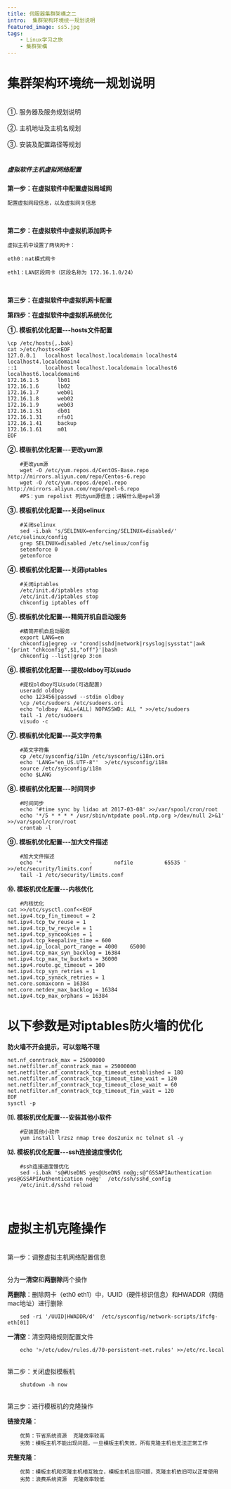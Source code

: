 ```yaml
---
title: 伺服器集群架構之二
intro:  集群架构环境统一规划说明
featured_image: ss5.jpg
tags: 
    - Linux学习之旅
    - 集群架構
---
```


# 集群架构环境统一规划说明
<br>
①. 服务器及服务规划说明<br>
<br>
②. 主机地址及主机名规划<br>
<br>
③. 安装及配置路径等规划<br>
<br>

##### 虚拟软件主机虚拟网络配置

**第一步：在虚拟软件中配置虚拟局域网**	

    配置虚拟网段信息，以及虚拟网关信息


<br>

**第二步：在虚拟软件中虚拟机添加网卡**

    虚拟主机中设置了两块网卡：

    eth0：nat模式网卡
	
    eth1：LAN区段网卡（区段名称为 172.16.1.0/24）
<br>

**第三步：在虚拟软件中虚拟机网卡配置**<br>


**第四步：在虚拟软件中虚拟机系统优化**


**①. 模板机优化配置---hosts文件配置**


    \cp /etc/hosts{,.bak}
    cat >/etc/hosts<<EOF
    127.0.0.1   localhost localhost.localdomain localhost4 localhost4.localdomain4
    ::1         localhost localhost.localdomain localhost6 localhost6.localdomain6
    172.16.1.5      lb01
    172.16.1.6      lb02
    172.16.1.7      web01
    172.16.1.8      web02
    172.16.1.9      web03
    172.16.1.51     db01
    172.16.1.31     nfs01
    172.16.1.41     backup
    172.16.1.61     m01
    EOF
    
**②. 模板机优化配置---更改yum源**


        #更改yum源
        wget -O /etc/yum.repos.d/CentOS-Base.repo http://mirrors.aliyun.com/repo/Centos-6.repo
        wget -O /etc/yum.repos.d/epel.repo http://mirrors.aliyun.com/repo/epel-6.repo
        #PS：yum repolist 列出yum源信息；讲解什么是epel源

**③. 模板机优化配置---关闭selinux**


        #关闭selinux
        sed -i.bak 's/SELINUX=enforcing/SELINUX=disabled/' /etc/selinux/config
        grep SELINUX=disabled /etc/selinux/config 
        setenforce 0
        getenforce
          
**④. 模板机优化配置---关闭iptables** 

        #关闭iptables         
        /etc/init.d/iptables stop
        /etc/init.d/iptables stop
        chkconfig iptables off

**⑤. 模板机优化配置---精简开机自启动服务**

        #精简开机自启动服务
        export LANG=en
        chkconfig|egrep -v "crond|sshd|network|rsyslog|sysstat"|awk '{print "chkconfig",$1,"off"}'|bash
        chkconfig --list|grep 3:on

**⑥. 模板机优化配置---提权oldboy可以sudo**

        #提权oldboy可以sudo(可选配置)
        useradd oldboy
        echo 123456|passwd --stdin oldboy
        \cp /etc/sudoers /etc/sudoers.ori
        echo "oldboy  ALL=(ALL) NOPASSWD: ALL " >>/etc/sudoers
        tail -1 /etc/sudoers
        visudo -c

**⑦. 模板机优化配置---英文字符集**

        #英文字符集
        cp /etc/sysconfig/i18n /etc/sysconfig/i18n.ori
        echo 'LANG="en_US.UTF-8"'  >/etc/sysconfig/i18n 
        source /etc/sysconfig/i18n
        echo $LANG

**⑧. 模板机优化配置---时间同步**

        #时间同步
        echo '#time sync by lidao at 2017-03-08' >>/var/spool/cron/root
        echo '*/5 * * * * /usr/sbin/ntpdate pool.ntp.org >/dev/null 2>&1' >>/var/spool/cron/root
        crontab -l

**⑨. 模板机优化配置---加大文件描述**

        #加大文件描述
        echo '*               -       nofile          65535 ' >>/etc/security/limits.conf 
        tail -1 /etc/security/limits.conf 

**⑩. 模板机优化配置---内核优化**

        #内核优化
    cat >>/etc/sysctl.conf<<EOF
    net.ipv4.tcp_fin_timeout = 2
    net.ipv4.tcp_tw_reuse = 1
    net.ipv4.tcp_tw_recycle = 1
    net.ipv4.tcp_syncookies = 1
    net.ipv4.tcp_keepalive_time = 600
    net.ipv4.ip_local_port_range = 4000    65000
    net.ipv4.tcp_max_syn_backlog = 16384
    net.ipv4.tcp_max_tw_buckets = 36000
    net.ipv4.route.gc_timeout = 100
    net.ipv4.tcp_syn_retries = 1
    net.ipv4.tcp_synack_retries = 1
    net.core.somaxconn = 16384
    net.core.netdev_max_backlog = 16384
    net.ipv4.tcp_max_orphans = 16384

# 以下参数是对iptables防火墙的优化

**防火墙不开会提示，可以忽略不理**

    net.nf_conntrack_max = 25000000
    net.netfilter.nf_conntrack_max = 25000000
    net.netfilter.nf_conntrack_tcp_timeout_established = 180
    net.netfilter.nf_conntrack_tcp_timeout_time_wait = 120
    net.netfilter.nf_conntrack_tcp_timeout_close_wait = 60
    net.netfilter.nf_conntrack_tcp_timeout_fin_wait = 120
    EOF
    sysctl -p

**⑾. 模板机优化配置---安装其他小软件**

        #安装其他小软件
        yum install lrzsz nmap tree dos2unix nc telnet sl -y
          
**⑿. 模板机优化配置---ssh连接速度慢优化**

        #ssh连接速度慢优化          
        sed -i.bak 's@#UseDNS yes@UseDNS no@g;s@^GSSAPIAuthentication yes@GSSAPIAuthentication no@g'  /etc/ssh/sshd_config
        /etc/init.d/sshd reload
<br>

# 虚拟主机克隆操作

<br>
第一步：调整虚拟主机网络配置信息
<br>
<br>

 分为**一清空**和**两删除**两个操作

            
**两删除**：删除网卡（eth0 eth1）中，UUID（硬件标识信息）和HWADDR（网络mac地址）进行删除

        sed -ri '/UUID|HWADDR/d'  /etc/sysconfig/network-scripts/ifcfg-eth[01]


**一清空**：清空网络规则配置文件

        echo '>/etc/udev/rules.d/70-persistent-net.rules' >>/etc/rc.local 
<br>			
第二步：关闭虚拟模板机

        shutdown -h now
<br>
第三步：进行模板机的克隆操作
	    
**链接克隆**：

		优势：节省系统资源  克隆效率较高
		劣势：模板主机不能出现问题，一旦模板主机失效，所有克隆主机也无法正常工作
**完整克隆**：

		优势：模板主机和克隆主机相互独立，模板主机出现问题，克隆主机依旧可以正常使用
		劣势：浪费系统资源  克隆效率较低